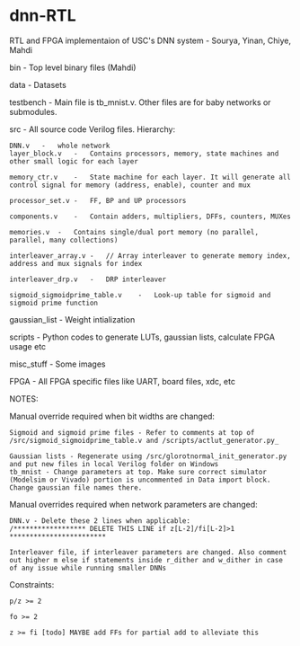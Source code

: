 # dnn-RTL
RTL and FPGA implementaion of USC's DNN system - Sourya, Yinan, Chiye, Mahdi


bin - Top level binary files (Mahdi)


data - Datasets


testbench - Main file is tb_mnist.v. Other files are for baby networks or submodules.


src - All source code Verilog files. Hierarchy:

	DNN.v	-	whole network
	layer_block.v	-	Contains processors, memory, state machines and other small logic for each layer

	memory_ctr.v	-	State machine for each layer. It will generate all control signal for memory (address, enable), counter and mux

	processor_set.v	-	FF, BP and UP processors

	components.v	-	Contain adders, multipliers, DFFs, counters, MUXes

	memories.v	-	Contains single/dual port memory (no parallel, parallel, many collections)

	interleaver_array.v	-	// Array interleaver to generate memory index, address and mux signals for index

	interleaver_drp.v	-	DRP interleaver

	sigmoid_sigmoidprime_table.v	-	Look-up table for sigmoid and sigmoid prime function


gaussian_list - Weight intialization


scripts - Python codes to generate LUTs, gaussian lists, calculate FPGA usage etc


misc_stuff - Some images


FPGA - All FPGA specific files like UART, board files, xdc, etc



NOTES:			

Manual override required when bit widths are changed:
	
	Sigmoid and sigmoid prime files - Refer to comments at top of /src/sigmoid_sigmoidprime_table.v and /scripts/actlut_generator.py_
	
	Gaussian lists - Regenerate using /src/glorotnormal_init_generator.py and put new files in local Verilog folder on Windows
	tb_mnist - Change parameters at top. Make sure correct simulator (Modelsim or Vivado) portion is uncommented in Data import block. Change gaussian file names there.
	
Manual overrides required when network parameters are changed:
	
	DNN.v - Delete these 2 lines when applicable:
	/****************** DELETE THIS LINE if z[L-2]/fi[L-2]>1 ************************
	
	Interleaver file, if interleaver parameters are changed. Also comment out higher m else if statements inside r_dither and w_dither in case of any issue while running smaller DNNs


Constraints:
	
	p/z >= 2
	
	fo >= 2
	
	z >= fi [todo] MAYBE add FFs for partial add to alleviate this

